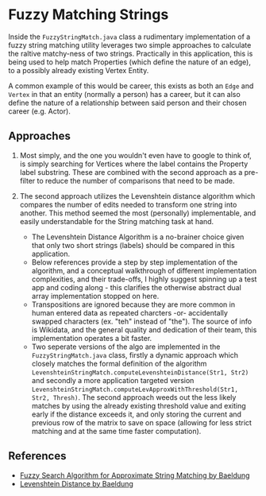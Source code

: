 # Fuzzy Matching Strings 

Inside the `FuzzyStringMatch.java` class a rudimentary implementation of a fuzzy string matching utility leverages two simple approaches to calculate the raltive matchy-ness of two strings. Practically in this application, this is being used to help match Properties (which define the nature of an edge), to a possibly already existing Vertex Entity.

A common example of this would be career, this exists as both an `Edge` and `Vertex` in that an entity (normally a person) has a career, but it can also define the nature of a relationship between said person and their chosen career (e.g. Actor).

## Approaches

1) Most simply, and the one you wouldn't even have to google to think of, is simply searching for Vertices where the label contains the Property label substring. These are combined with the second approach as a pre-filter to reduce the number of comparisons that need to be made.
  
2) The second approach utilizes the Levenshtein distance algorithm which compares the number of edits needed to transform one string into another. This method seemed the most (personally) implementable, and easily understandable for the String matching task at hand. 
   - The Levenshtein Distance Algorithm is a no-brainer choice given that only two short strings (labels) should be compared in this application.
   - Below references provide a step by step implementation of the algorithm, and a conceptual walkthrough of different implementation complexities, and their trade-offs, I highly suggest spinning up a test app and coding along - this clarifies the otherwise abstract dual array implementation stopped on here.
   - Transpositions are ignored because they are more common in human entered data as repeated charcters -or- accidentally swapped characters (ex. "teh" instead of "the"). The source of info is Wikidata, and the general quality and dedication of their team, this implementation operates a bit faster. 
   - Two seperate versions of the algo are implemented in the `FuzzyStringMatch.java` class, firstly a dynamic approach which closely matches the formal definition of the algorithm `LevenshteinStringMatch.computeLevenshteinDistance(Str1, Str2)` and secondly a more application targeted version `LevenshteinStringMatch.computeLevApproxWithThreshold(Str1, Str2, Thresh)`. The second approach weeds out the less likely matches by using the already existing threshold value and exiting early if the distance exceeds it, and only storing the current and previous row of the matrix to save on space (allowing for less strict matching and at the same time faster computation).

## References
- [Fuzzy Search Algorithm for Approximate String Matching by Baeldung](https://www.baeldung.com/cs/fuzzy-search-algorithm)
- [Levenshtein Distance by Baeldung](https://www.baeldung.com/cs/levenshtein-distance-computation)